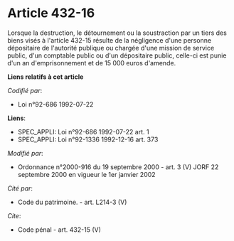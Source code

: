 # Article 432-16

Lorsque la destruction, le détournement ou la soustraction par un tiers des biens visés à l'article 432-15 résulte de la
négligence d'une personne dépositaire de l'autorité publique ou chargée d'une mission de service public, d'un comptable
public ou d'un dépositaire public, celle-ci est punie d'un an d'emprisonnement et de 15 000 euros d'amende.

**Liens relatifs à cet article**

_Codifié par_:

  - Loi n°92-686 1992-07-22

**Liens**:

  - SPEC_APPLI: Loi n°92-686 1992-07-22 art. 1
  - SPEC_APPLI: Loi n°92-1336 1992-12-16 art. 373

_Modifié par_:

  - Ordonnance n°2000-916 du 19 septembre 2000 - art. 3 (V) JORF 22 septembre 2000 en vigueur le 1er janvier 2002

_Cité par_:

  - Code du patrimoine. - art. L214-3 (V)

_Cite_:

  - Code pénal - art. 432-15 (V)

